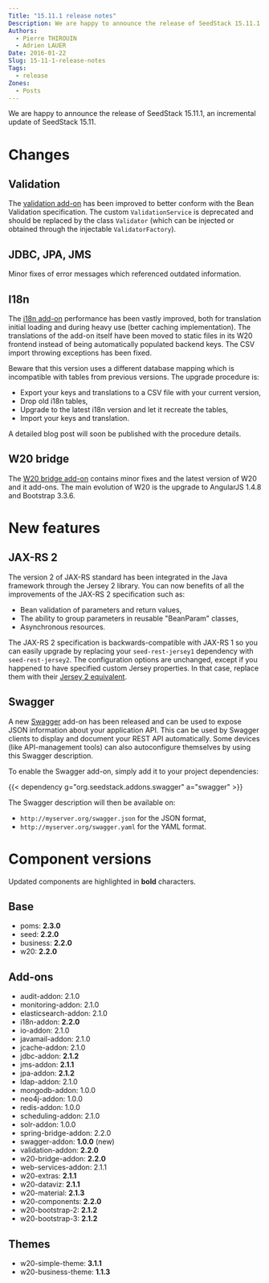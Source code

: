 ```yaml
---
Title: "15.11.1 release notes"
Description: We are happy to announce the release of SeedStack 15.11.1!
Authors:
  - Pierre THIROUIN
  - Adrien LAUER
Date: 2016-01-22
Slug: 15-11-1-release-notes
Tags:
  - release
Zones:
  - Posts
---
```


We are happy to announce the release of SeedStack 15.11.1, an incremental update of SeedStack 15.11.

# Changes

## Validation

The [validation add-on](http://seedstack.org/addons/validation) has been improved to better conform with the Bean
Validation specification. The custom `ValidationService` is deprecated and should be replaced by the class `Validator`
(which can be injected or obtained through the injectable `ValidatorFactory`).

## JDBC, JPA, JMS

Minor fixes of error messages which referenced outdated information.

## I18n

The [i18n add-on](http://seedstack.org/addons/i18n) performance has been vastly improved, both for translation initial
loading and during heavy use (better caching implementation). The translations of the add-on itself have been moved
to static files in its W20 frontend instead of being automatically populated backend keys. The CSV import throwing
exceptions has been fixed.

Beware that this version uses a different database mapping which is incompatible with tables from previous versions. The upgrade
procedure is:

* Export your keys and translations to a CSV file with your current version,
* Drop old i18n tables,
* Upgrade to the latest i18n version and let it recreate the tables,
* Import your keys and translation.

A detailed blog post will soon be published with the procedure details.

## W20 bridge

The [W20 bridge add-on](http://seedstack.org/addons/w20-bridge) contains minor fixes and the latest version of W20 and
it add-ons. The main evolution of W20 is the upgrade to AngularJS 1.4.8 and Bootstrap 3.3.6.

# New features

## JAX-RS 2

The version 2 of JAX-RS standard has been integrated in the Java framework through the Jersey 2 library. You can now
benefits of all the improvements of the JAX-RS 2 specification such as:

* Bean validation of parameters and return values,
* The ability to group parameters in reusable "BeanParam" classes,
* Asynchronous resources.

The JAX-RS 2 specification is backwards-compatible with JAX-RS 1 so you can easily upgrade by replacing your `seed-rest-jersey1`
dependency with `seed-rest-jersey2`. The configuration options are unchanged, except if you happened to have specified
custom Jersey properties. In that case, replace them with their [Jersey 2 equivalent](https://jersey.java.net/documentation/latest/appendix-properties.html).

## Swagger

A new [Swagger](http://swagger.io/) add-on has been released and can be used to expose JSON information about your
application API. This can be used by Swagger clients to display and document your REST API automatically. Some devices
(like API-management tools) can also autoconfigure themselves by using this Swagger description.

To enable the Swagger add-on, simply add it to your project dependencies:

{{< dependency g="org.seedstack.addons.swagger" a="swagger" >}}

The Swagger description will then be available on:

* `http://myserver.org/swagger.json` for the JSON format,
* `http://myserver.org/swagger.yaml` for the YAML format.

# Component versions

Updated components are highlighted in **bold** characters.

## Base

* poms: **2.3.0**
* seed: **2.2.0**
* business: **2.2.0**
* w20: **2.2.0**

## Add-ons

* audit-addon: 2.1.0
* monitoring-addon: 2.1.0
* elasticsearch-addon: 2.1.0
* i18n-addon: **2.2.0**
* io-addon: 2.1.0
* javamail-addon: 2.1.0
* jcache-addon: 2.1.0
* jdbc-addon: **2.1.2**
* jms-addon: **2.1.1**
* jpa-addon: **2.1.2**
* ldap-addon: 2.1.0
* mongodb-addon: 1.0.0
* neo4j-addon: 1.0.0
* redis-addon: 1.0.0
* scheduling-addon: 2.1.0
* solr-addon: 1.0.0
* spring-bridge-addon: 2.2.0
* swagger-addon: **1.0.0** (new)
* validation-addon: **2.2.0**
* w20-bridge-addon: **2.2.0**
* web-services-addon: 2.1.1
* w20-extras: **2.1.1**
* w20-dataviz: **2.1.1**
* w20-material: **2.1.3**
* w20-components: **2.2.0**
* w20-bootstrap-2: **2.1.2**
* w20-bootstrap-3: **2.1.2**

## Themes

* w20-simple-theme: **3.1.1**
* w20-business-theme: **1.1.3**
